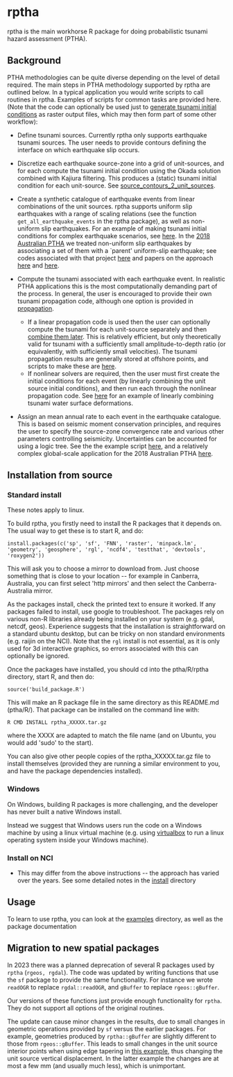 rptha
=====

rptha is the main workhorse R package for doing probabilistic tsunami hazard
assessment (PTHA). 

Background
----------

PTHA methodologies can be quite diverse depending on the level of detail
required. The main steps in PTHA methodology supported by rptha are outlined
below. In a typical application you would write scripts to call routines in rptha.
Examples of scripts for common tasks are provided here. (Note that the code can
optionally be used just to [generate tsunami initial
conditions](examples/source_contours_2_unit_sources) as raster output files, which may
then form part of some other workflow):

* Define tsunami sources. Currently rptha only supports earthquake tsunami
sources. The user needs to provide contours defining the interface on
which earthquake slip occurs. 

* Discretize each earthquake source-zone into a grid of unit-sources, and
for each compute the tsunami initial condition using the Okada solution
combined with Kajiura filtering. This produces a (static) tsunami initial
condition for each unit-source. See [source_contours_2_unit_sources](examples/source_contours_2_unit_sources).

* Create a synthetic catalogue of earthquake events from linear
combinations of the unit sources. rptha supports uniform slip
earthquakes with a range of scaling relations (see the function
`get_all_earthquake_events` in the rptha package), as well as non-uniform slip earthquakes. 
For an example of making tsunami initial conditions for complex earthquake
scenarios, see
[here](examples/combine_tsunami_sources/combine_tsunami_sources.R). In the
[2018 Australian PTHA](http://dx.doi.org/10.11636/Record.2018.041) we treated
non-uniform slip earthquakes by associating a set of them with a `parent'
uniform-slip earthquake; see codes associated with that project
[here](examples/austptha_template) and papers on the approach
[here](https://link.springer.com/article/10.1007/s00024-019-02299-w) and
[here](https://doi.org/10.1093/gji/ggz260).

* Compute the tsunami associated with each earthquake event. In
realistic PTHA applications this is the most computationally demanding part of
the process. In general, the user is encouraged to provide their own
tsunami propagation code, although one option is provided in [propagation](../propagation).
  * If a linear propagation code is used then the user can optionally compute
the tsunami for each unit-source separately and then [combine them
later](examples/austptha_template/SOURCE_ZONES/TEMPLATE/TSUNAMI_EVENTS). This is relatively
efficient, but only theoretically valid for tsunami with a sufficiently small
amplitude-to-depth ratio (or equivalently, with sufficiently small velocities).
The tsunami propagation results are generally stored at offshore points, and
scripts to make these are [here](examples/make_hazard_points).
  * If nonlinear solvers are required, then the user must first create the 
initial conditions for each event (by linearly combining the unit source
initial conditions), and then run each through the nonlinear propagation code. 
See [here](examples/combine_tsunami_sources/combine_tsunami_sources.R) for an example
of linearly combining tsunami water surface deformations.

* Assign an mean annual rate to each event in the earthquake catalogue. This
is based on seismic moment conservation principles, and requires the user to
specify the source-zone convergence rate and various other parameters
controlling seismicity. Uncertainties can be accounted for using a logic tree.
See the the example script [here](examples/event_rates/single_source_rate_computation.R),
and a relatively complex global-scale application for the 2018 Australian PTHA
[here](examples/austptha_template/EVENT_RATES).


Installation from source
------------------------

### Standard install

These notes apply to linux. 

To build rptha, you firstly need to install the R packages that it depends on.
The usual way to get these is to start R, and do:

    install.packages(c('sp', 'sf', 'FNN', 'raster', 'minpack.lm', 'geometry', 'geosphere', 'rgl', 'ncdf4', 'testthat', 'devtools', 'roxygen2'))

This will ask you to choose a mirror to download from. Just choose something that
is close to your location -- for example in Canberra, Australia, you can first select
'http mirrors' and then select the Canberra-Australia mirror. 

As the packages install, check the printed text to ensure it worked. If any packages
failed to install, use google to troubleshoot. The packages rely on various non-R
libraries already being installed on your system (e.g. gdal, netcdf, geos).
Experience suggests that the installation is straightforward on a standard
ubuntu desktop, but can be tricky on non standard environments (e.g. raijin on
the NCI). Note that the `rgl` install is not essential, as it is only used for
3d interactive graphics, so errors associated with this can optionally be
ignored.

Once the packages have installed, you should cd into the ptha/R/rptha directory, start
R, and then do:

    source('build_package.R')

This will make an R package file in the same directory as this README.md
(ptha/R/). That package can be installed on the command line with:

    R CMD INSTALL rptha_XXXXX.tar.gz

where the XXXX are adapted to match the file name (and on Ubuntu, you would add
'sudo' to the start). 

You can also give other people copies of the rptha_XXXXX.tar.gz file to install
themselves (provided they are running a similar environment to you, and have
the package dependencies installed).

### Windows 

On Windows, building R packages is more challenging, and the developer has
never built a native Windows install. 

Instead we suggest that Windows users run the code on a Windows machine by
using a linux virtual machine (e.g. using
[virtualbox](https://www.virtualbox.org/) to run a linux operating system
inside your Windows machine). 

### Install on NCI

* This may differ from the above instructions -- the approach has varied over
  the years. See some detailed notes in the [install](install) directory


Usage
-----
To learn to use rptha, you can look at the [examples](examples) directory, as
well as the package documentation


Migration to new spatial packages
---------------------------------

In 2023 there was a planned deprecation of several R packages used by `rptha` (`rgeos, rgdal`). The code was updated by writing functions that use the `sf` package to provide the same functionality. For instance we wrote `readOGR` to replace `rgdal::readOGR`, and `gBuffer` to replace `rgeos::gBuffer`.

Our versions of these functions just provide enough functionality for `rptha`. They do not support all options of the original routines. 

The update can cause minor changes in the results, due to small changes in geometric operations provided by `sf` versus the earlier packages. For example, geometries produced by `rptha::gBuffer` are slightly different to those from `rgeos::gBuffer`. This leads to small changes in the unit source interior points when using edge tapering in [this example](examples/source_contours_2_unit_sources), thus changing the unit source vertical displacement. In the latter example the changes are at most a few mm (and usually much less), which is unimportant.
